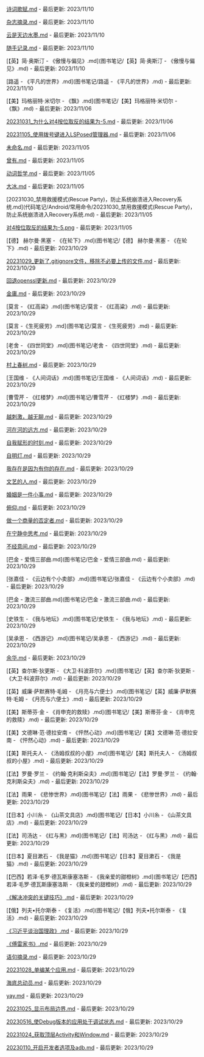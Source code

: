 [诗词歌赋.md](诗词歌赋.md) - 最后更新: 2023/11/10

[杂志摘录.md](杂志摘录.md) - 最后更新: 2023/11/10

[云是天边水墨.md](整篇抄录/云是天边水墨.md) - 最后更新: 2023/11/10

[随手记录.md](随手记录.md) - 最后更新: 2023/11/10

[【英】简·奥斯汀 - 《傲慢与偏见》.md](图书笔记/【英】简·奥斯汀 - 《傲慢与偏见》.md) - 最后更新: 2023/11/10

[路遥 - 《平凡的世界》.md](图书笔记/路遥 - 《平凡的世界》.md) - 最后更新: 2023/11/10

[【美】玛格丽特·米切尔 - 《飘》.md](图书笔记/【美】玛格丽特·米切尔 - 《飘》.md) - 最后更新: 2023/11/06

[20231031_为什么对4按位取反的结果为-5.md](代码笔记/20231031_为什么对4按位取反的结果为-5/20231031_为什么对4按位取反的结果为-5.md) - 最后更新: 2023/11/06

[20231105_使用拨号键进入LSPosed管理器.md](代码笔记/Android/20231105_使用拨号键进入LSPosed管理器.md) - 最后更新: 2023/11/06

[未命名.md](数学笔记/一个数是否可以被另一个数整除通用表达式/未命名.md) - 最后更新: 2023/11/05

[曾有.md](整篇抄录/曾有.md) - 最后更新: 2023/11/05

[动词哲学.md](整篇抄录/动词哲学.md) - 最后更新: 2023/11/05

[大冰.md](图书笔记/大冰.md) - 最后更新: 2023/11/05

[20231030_禁用救援模式(Rescue Party)，防止系统崩溃进入Recovery系统.md](代码笔记/Android/常用命令/20231030_禁用救援模式(Rescue Party)，防止系统崩溃进入Recovery系统.md) - 最后更新: 2023/11/05

[对4按位取反的结果为-5.png](代码笔记/20231031_为什么对4按位取反的结果为-5/对4按位取反的结果为-5.png) - 最后更新: 2023/11/05

[【德】 赫尔曼·黑塞 - 《在轮下》.md](图书笔记/【德】 赫尔曼·黑塞 - 《在轮下》.md) - 最后更新: 2023/10/29

[20231029_更新了.gitignore文件，移除不必要上传的文件.md](代码笔记/Git/20231029_更新了.gitignore文件，移除不必要上传的文件.md) - 最后更新: 2023/10/29

[回退openssl更新.md](代码笔记/OpenWrt/lede/回退openssl更新.md) - 最后更新: 2023/10/29

[金庸.md](图书笔记/金庸.md) - 最后更新: 2023/10/29

[莫言 - 《红高粱》.md](图书笔记/莫言 - 《红高粱》.md) - 最后更新: 2023/10/29

[莫言 -《生死疲劳》.md](图书笔记/莫言 -《生死疲劳》.md) - 最后更新: 2023/10/29

[老舍 - 《四世同堂》.md](图书笔记/老舍 - 《四世同堂》.md) - 最后更新: 2023/10/29

[村上春树.md](图书笔记/村上春树.md) - 最后更新: 2023/10/29

[王国维 - 《人间词话》.md](图书笔记/王国维 - 《人间词话》.md) - 最后更新: 2023/10/29

[曹雪芹 - 《红楼梦》.md](图书笔记/曹雪芹 - 《红楼梦》.md) - 最后更新: 2023/10/29

[越刺激，越无聊.md](整篇抄录/越刺激，越无聊.md) - 最后更新: 2023/10/29

[河在河的远方.md](整篇抄录/河在河的远方.md) - 最后更新: 2023/10/29

[自我赋形的时刻.md](整篇抄录/自我赋形的时刻.md) - 最后更新: 2023/10/29

[自明灯.md](整篇抄录/自明灯.md) - 最后更新: 2023/10/29

[我存在是因为有你的存在.md](整篇抄录/我存在是因为有你的存在.md) - 最后更新: 2023/10/29

[文艺的人.md](整篇抄录/文艺的人.md) - 最后更新: 2023/10/29

[婚姻是一件小事.md](整篇抄录/婚姻是一件小事.md) - 最后更新: 2023/10/29

[俯仰.md](整篇抄录/俯仰.md) - 最后更新: 2023/10/29

[做一个商量的否定者.md](整篇抄录/做一个商量的否定者.md) - 最后更新: 2023/10/29

[在宁静中思考.md](整篇抄录/在宁静中思考.md) - 最后更新: 2023/10/29

[不经意间.md](整篇抄录/不经意间.md) - 最后更新: 2023/10/29

[巴金 - 爱情三部曲.md](图书笔记/巴金 - 爱情三部曲.md) - 最后更新: 2023/10/29

[张嘉佳 - 《云边有个小卖部》.md](图书笔记/张嘉佳 - 《云边有个小卖部》.md) - 最后更新: 2023/10/29

[巴金 - 激流三部曲.md](图书笔记/巴金 - 激流三部曲.md) - 最后更新: 2023/10/29

[史铁生 - 《我与地坛》.md](图书笔记/史铁生 - 《我与地坛》.md) - 最后更新: 2023/10/29

[吴承恩 - 《西游记》.md](图书笔记/吴承恩 - 《西游记》.md) - 最后更新: 2023/10/29

[余华.md](图书笔记/余华.md) - 最后更新: 2023/10/29

[【英】查尔斯·狄更斯 - 《大卫·科波菲尔》.md](图书笔记/【英】查尔斯·狄更斯 - 《大卫·科波菲尔》.md) - 最后更新: 2023/10/29

[【英】威廉·萨默赛特·毛姆 - 《月亮与六便士》.md](图书笔记/【英】威廉·萨默赛特·毛姆 - 《月亮与六便士》.md) - 最后更新: 2023/10/29

[【美】斯蒂芬·金 - 《肖申克的救赎》.md](图书笔记/【美】斯蒂芬·金 - 《肖申克的救赎》.md) - 最后更新: 2023/10/29

[【美】文德琳·范·德拉安南 - 《怦然心动》.md](图书笔记/【美】文德琳·范·德拉安南 - 《怦然心动》.md) - 最后更新: 2023/10/29

[【美】斯托夫人 - 《汤姆叔叔的小屋》.md](图书笔记/【美】斯托夫人 - 《汤姆叔叔的小屋》.md) - 最后更新: 2023/10/29

[【法】罗曼·罗兰 - 《约翰·克利斯朵夫》.md](图书笔记/【法】罗曼·罗兰 - 《约翰·克利斯朵夫》.md) - 最后更新: 2023/10/29

[【法】雨果 - 《悲惨世界》.md](图书笔记/【法】雨果 - 《悲惨世界》.md) - 最后更新: 2023/10/29

[【日本】小川糸 - 《山茶文具店》.md](图书笔记/【日本】小川糸 - 《山茶文具店》.md) - 最后更新: 2023/10/29

[【法】司汤达 - 《红与黑》.md](图书笔记/【法】司汤达 - 《红与黑》.md) - 最后更新: 2023/10/29

[【日本】夏目漱石 - 《我是猫》.md](图书笔记/【日本】夏目漱石 - 《我是猫》.md) - 最后更新: 2023/10/29

[【巴西】若泽·毛罗·德瓦斯康塞洛斯 - 《我亲爱的甜橙树》.md](图书笔记/【巴西】若泽·毛罗·德瓦斯康塞洛斯 - 《我亲爱的甜橙树》.md) - 最后更新: 2023/10/29

[《解决冲突的关键技巧》.md](《解决冲突的关键技巧》.md) - 最后更新: 2023/10/29

[【俄】列夫•托尔斯泰 - 《复活》.md](图书笔记/【俄】列夫•托尔斯泰 - 《复活》.md) - 最后更新: 2023/10/29

[《习近平谈治国理政》.md](图书笔记/《习近平谈治国理政》.md) - 最后更新: 2023/10/29

[《傅雷家书》.md](图书笔记/《傅雷家书》.md) - 最后更新: 2023/10/29

[语句摘录.md](新闻笔记/语句摘录.md) - 最后更新: 2023/10/29

[20231028_单编某个应用.md](代码笔记/OpenWrt/20231028_单编某个应用.md) - 最后更新: 2023/10/29

[海底总动员.md](影视笔记/海底总动员.md) - 最后更新: 2023/10/29

[yay.md](代码笔记/Linux/yay.md) - 最后更新: 2023/10/29

[20231025_显示布局边界.md](代码笔记/Android/常用命令/20231025_显示布局边界.md) - 最后更新: 2023/10/29

[20230516_使Debug版本的应用处于调试状态.md](代码笔记/Android/常用命令/20230516_使Debug版本的应用处于调试状态.md) - 最后更新: 2023/10/29

[20231024_获取顶层Activity和Window.md](代码笔记/Android/常用命令/20231024_获取顶层Activity和Window.md) - 最后更新: 2023/10/29

[20230110_开启开发者选项及adb.md](代码笔记/Android/常用命令/20230110_开启开发者选项及adb.md) - 最后更新: 2023/10/29